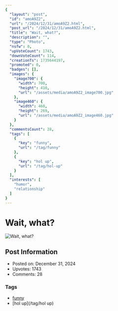```yaml
---
{
  "layout": "post",
  "id": "amoA9Z2",
  "url": "/2024/12/31/amoA9Z2.html",
  "post_url": "/2024/12/31/amoA9Z2.html",
  "title": "Wait, what?",
  "description": "",
  "type": "Photo",
  "nsfw": 0,
  "upVoteCount": 1743,
  "downVoteCount": 114,
  "creationTs": 1735644197,
  "promoted": 0,
  "badges": [],
  "images": {
    "image700": {
      "width": 700,
      "height": 410,
      "url": "/assets/media/amoA9Z2_image700.jpg"
    },
    "image460": {
      "width": 460,
      "height": 269,
      "url": "/assets/media/amoA9Z2_image460.jpg"
    }
  },
  "commentsCount": 28,
  "tags": [
    {
      "key": "funny",
      "url": "/tag/funny"
    },
    {
      "key": "hol up",
      "url": "/tag/hol-up"
    }
  ],
  "interests": [
    "humor",
    "relationship"
  ]
}
---
```


# Wait, what?

![Wait, what?](/assets/media/amoA9Z2_image700.jpg)

## Post Information

- Posted on: December 31, 2024
- Upvotes: 1743
- Comments: 28

### Tags

- [funny](/tag/funny)
- [hol up](/tag/hol up)
